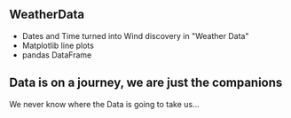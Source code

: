 ## WeatherData
- Dates and Time turned into Wind discovery in "Weather Data"
- Matplotlib line plots
- pandas DataFrame
## Data is on a journey, we are just the companions
We never know where the Data is going to take us...
